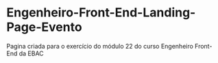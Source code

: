 # Engenheiro-Front-End-Landing-Page-Evento
Pagina criada para o exercício do módulo 22 do curso Engenheiro Front-End da EBAC
